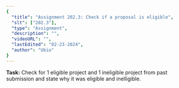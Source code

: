```yaml
---
{
  "title": "Assignment 202.3: Check if a proposal is eligible",
  "slt": ["202.3"],
  "type": "Assignment",
  "description": "",
  "videoURL": "",
  "lastEdited": "02-23-2024",
  "author": "Ubio"
}
---
```


**Task:** Check for 1 eligible project and 1 ineligible project from past submission and state why it was eligible and inelligible.
